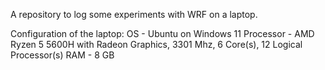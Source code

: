 A repository to log some experiments with WRF on a laptop.

Configuration of the laptop:
OS - Ubuntu on Windows 11
Processor - AMD Ryzen 5 5600H with Radeon Graphics, 3301 Mhz, 6 Core(s), 12 Logical Processor(s)
RAM - 8 GB
